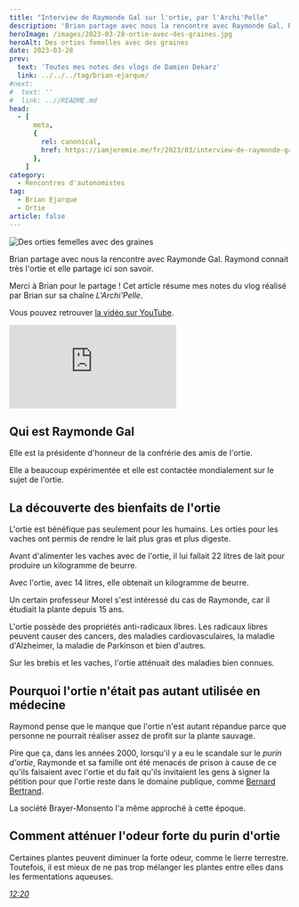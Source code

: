 ```yaml
---
title: "Interview de Raymonde Gal sur l'ortie, par l'Archi'Pelle"
description: 'Brian partage avec nous la rencontre avec Raymonde Gal. Raymond connait très l'ortie et elle partage ici son savoir.'
heroImage: /images/2023-03-28-ortie-avec-des-graines.jpg
heroAlt: Des orties femelles avec des graines
date: 2023-03-28
prev:
  text: 'Toutes mes notes des vlogs de Damien Dekarz'
  link: ../../../tag/brian-ejarque/
#next:
#  text: ''
#  link: ..//README.md
head:
  - [
      meta,
      {
        rel: canonical,
        href: https://iamjeremie.me/fr/2023/03/interview-de-raymonde-gal-sur-lortie-larchipelle,
      },
    ]
category:
  - Rencontres d'autonomistes
tag:
  - Brian Ejarque
  - Ortie
article: false
---
```


![Des orties femelles avec des graines](/images/2023-03-28-ortie-avec-des-graines.jpg 'Crédits: image de [Markus Winkler](https://unsplash.com/@markuswinkler?utm_source=unsplash&utm_medium=referral&utm_content=creditCopyText) sur [Unsplash](https://unsplash.com/s/photos/nettle?utm_source=unsplash&utm_medium=referral&utm_content=creditCopyText)')

Brian partage avec nous la rencontre avec Raymonde Gal. Raymond connait très l'ortie et elle partage ici son savoir.

Merci à Brian pour le partage !
Cet article résume mes notes du vlog réalisé par Brian sur sa chaîne _L'Archi'Pelle_.

<!-- more -->

Vous pouvez retrouver [la vidéo sur YouTube](https://www.youtube.com/watch?v=TyN8q2aHc8U).

<!-- markdownlint-disable MD033 -->
<p class="newsletter-wrapper"><iframe class="newsletter-embed" src="https://iamjeremie.substack.com/embed" frameborder="0" scrolling="no"></iframe></p>

## Qui est Raymonde Gal

Elle est la présidente d'honneur de la confrérie des amis de l'ortie.

Elle a beaucoup expérimentée et elle est contactée mondialement sur le sujet de l'ortie.

## La découverte des bienfaits de l'ortie

L'ortie est bénéfique pas seulement pour les humains. Les orties pour les vaches ont permis de rendre le lait plus gras et plus digeste.

Avant d'alimenter les vaches avec de l'ortie, il lui fallait 22 litres de lait pour produire un kilogramme de beurre.

Avec l'ortie, avec 14 litres, elle obtenait un kilogramme de beurre.

Un certain professeur Morel s'est intéressé du cas de Raymonde, car il étudiait la plante depuis 15 ans.

L'ortie possède des propriétés anti-radicaux libres. Les radicaux libres peuvent causer des cancers, des maladies cardiovasculaires, la maladie d'Alzheimer, la maladie de Parkinson et bien d'autres.

Sur les brebis et les vaches, l'ortie atténuait des maladies bien connues.

## Pourquoi l'ortie n'était pas autant utilisée en médecine

Raymond pense que le manque que l'ortie n'est autant répandue parce que personne ne pourrait réaliser assez de profit sur la plante sauvage.

Pire que ça, dans les années 2000, lorsqu'il y a eu le scandale sur le _purin d'ortie_, Raymonde et sa famille ont été menacés de prison à cause de ce qu'ils faisaient avec l'ortie et du fait qu'ils invitaient les gens à signer la pétition pour que l'ortie reste dans le domaine publique, comme [Bernard Bertrand](../la-guerre-de-lortie-avec-bernard-bertrand-damien-dekarz/README.md).

La société Brayer-Monsento l'a même approché à cette époque.

## Comment atténuer l'odeur forte du purin d'ortie

Certaines plantes peuvent diminuer la forte odeur, comme le lierre terrestre. Toutefois, il est mieux de ne pas trop mélanger les plantes entre elles dans les fermentations aqueuses.

_[12:20](https://youtu.be/TyN8q2aHc8U?t=740)_
